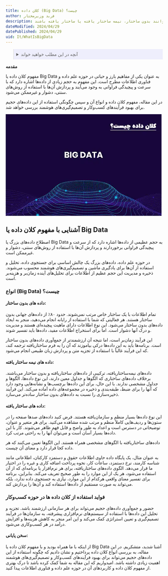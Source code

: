 ```yaml
---
title: کلان‌ داده (Big Data) چیست؟
author: فربد وزیرمختار
description: کلان داده به داده‌های حجیم و پیچیده اشاره دارد که به سرعت تولید می‌شوند و پردازش آن‌ها ممکن نیست. این داده‌ها می‌توانند بدون ساختار، نیمه ساختار یافته یا ساختار یافته باشند.
dateModified: 2024/04/29
datePublished: 2024/04/29
uid: It/WhatIsBigData
---
```

<blockquote style="background-color:#eeeefc; padding:0.5rem">

<details>
  <summary>آنچه در این مطلب خواهید خواند</summary>
  <ul>
    <li>آشنایی با مفهوم کلان داده یا Big Data</li>
      <li>انواع (Big Data) چیست؟</li>
      <li>فواید استفاده از کلان داده ها در حوزه کسب‌وکار</li>
      <li>سخن پایانی</li>
  </ul>
</details>
</blockquote>

 **مقدمه**
  
 مفهوم کلان داده یا Big Data به عنوان یکی از مفاهیم بارز و حیاتی در حوزه علم داده و فناوری اطلاعات مطرح است. این مفهوم به حجم زیادی از داده‌ها اشاره دارد که با سرعت و پیچیدگی فراوانی به وجود می‌آیند و پردازش آن‌ها با استفاده از روش‌های سنتی، دشوار و غیرممکن می‌شود. 

در این مقاله، مفهوم کلان داده و انواع آن و سپس چگونگی استفاده از این داده‌های حجیم  برای بهبود فرآیندهای کسب‌وکار و تصمیم‌گیری‌های هوشمند  بررسی خواهد شد.

![کلان داده چیست؟](./Images/WhatIsBigData.webp)

##  آشنایی با مفهوم کلان داده یا Big Data

اصطلاح داده‌های بزرگ یا Big Data به حجم عظیمی از داده‌ها اشاره دارد که از سرعت و پیچیدگی فراوانی برخوردارند و پردازش آن‌ها با استفاده از روش‌های سنتی، دشوار و غیرممکن است. 

در حوزه علم داده، داده‌های بزرگ یک چالش اساسی برای جستجوی داده، تحلیل و استفاده از آن‌ها برای یادگیری ماشین و تصمیم‌گیری‌های هوشمند محسوب می‌شوند. ذخیره و مدیریت این حجم عظیم از اطلاعات برای تحلیل‌های آینده زمان‌بر و هزینه‌بر است.

### انواع (Big Data) چیست؟

#### داده های بدون ساختار:

تمام اطلاعات با یک ساختار خاص مرتب نمی‌شوند. حدود ۸۰٪ از داده‌های جهانی بدون ساختار هستند. هر فعالیتی که شما با استفاده از رایانه انجام می‌دهید، منجر به ایجاد داده‌های بدون ساختار می‌شود. این نوع اطلاعات دارای ماهیت پیچیده‌ای هستند و مدیریت و درک آنها دشوار است. اما برای استخراج اطلاعات مفید، داده‌ها باید تفسیر شوند. 

این فرآیند زمان‌بر است، اما نتیجه آن ارزشمندتر از جمع‌آوری داده‌های بدون ساختار است. برنامه‌ها باید به این داده‌ها درکی بیاموزند که آن را به فرم ساختاریافته ترجمه کند، که این فرآیند غالباً با استفاده از تجزیه متن و پردازش زبان طبیعی انجام می‌شود.

#### داده های نیمه ساختار یافته:

داده‌های نیمه‌ساختاریافته، ترکیبی از داده‌های ساختاریافته و بدون ساختار می‌باشند. برخلاف داده‌های ساختاری که الگوها و جداول معین دارند، این نوع داده‌ها، الگوها و جداول مشخصی ندارند. با این حال، برای این داده‌ها برچسب‌ها و نشانه‌هایی وجود دارد که آنها را برای ضبط، طبقه‌بندی و ذخیره در مجموعه‌های داده آماده می‌کند. این فرآیند ذخیره‌سازی را نسبت به داده‌های بدون ساختار ساده‌تر می‌سازد.

#### داده های ساختار یافته:

این نوع داده‌ها بسیار منظم و سازمان‌یافته هستند. فرض کنید داده‌های صدها صفحه را در ستون‌ها و ردیف‌هایی کاملاً منظم و مرتب شده مشاهده می‌کنید. برای هر متغیر و عنوان، توضیحاتی در دسترس است و اعداد به طور واضح و قابل فهم ظاهر می‌شوند. کار با این داده‌ها بسیار آسان است و می‌توان آنها را به راحتی مرتب کرد.

داده‌های ساختاریافته با الگوهای مشخصی همراه هستند. این الگوها تعیین می‌کنند که هر داده کجا  قرار دارد و معنای آن چیست.

به عنوان مثال، یک پایگاه داده حاوی اطلاعات حقوق و دستمزد کارکنان، اطلاعاتی مانند شناسه کارمند، نرخ دستمزد، ساعات کار، نحوه پرداخت اضافه کاری و غیره را در اختیار ما قرار می‌دهد. الگوی داده‌های ساختاریافته، برای هر نرم‌افزار یا برنامه‌ای که از آن استفاده می‌شود، هر یک از این موارد را به طور صحیح تعریف می‌کند. بنابراین، برنامه برای تفسیر معنای واقعی هرکدام از این موارد، نیازی به جستجوی داده ندارد، بلکه می‌تواند به صورت مستقیم از داده‌ها استفاده کند و آن‌ها را پردازش کند.

### فواید استفاده از کلان داده ها در حوزه کسب‌وکار

حضور و جمع‌آوری داده‌های حجیم می‌تواند برای هر سازمانی ارزشمند باشد. تجزیه و تحلیل این داده‌ها با استفاده از سیستم‌های نرم‌افزاری پیشرفته، به سازمان‌ها در فرآیند تصمیم‌گیری و تعیین استراتژی کمک می‌کند و این امر منجر به کاهش هزینه‌ها و افزایش درآمد در هر کسب‌وکاری می‌شود.

#### سخن پایانی:

از اینکه با ما همراه بودید و با مفهوم کلان داده یا Big Data آشنا شدید، متشکریم. در این مقاله، به بررسی انواع کلان داده پرداختیم و نشان دادیم که چگونه استفاده از این داده‌های حجیم می‌تواند برای بهبود فرآیندهای کسب‌وکار و تصمیم‌گیری‌های هوشمند اهمیت زیادی داشته باشد. امیدواریم که این مقاله به شما کمک کرده باشد تا درک بهتری از مفهوم کلان داده و کاربردهای آن در حوزه علم داده و فناوری اطلاعات پیدا کنید.
